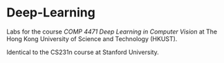 # Deep-Learning

Labs for the course *COMP 4471 Deep Learning in Computer Vision* at The Hong Kong University of Science and Technology (HKUST). 

Identical to the CS231n course at Stanford University.  

